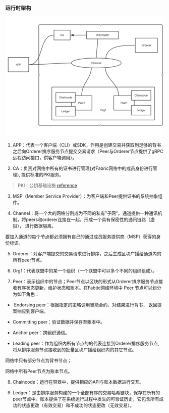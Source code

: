 ### 运行时架构 

![img](https://raw.githubusercontent.com/jgr-great/fabric-note/master/image/fw.png) 

1) APP：代表一个客户端（CLI）或SDK，作用是创建交易并获取到足够的背书之后向Orderer排序服务节点提交交易请求（Peer与Orderer节点提供了gRPC远程访问接口，供客户端调用）。

2) CA：负责对网络中所有的证书进行管理(对Fabric网络中的成员身份进行管理), 提供标准的PKI服务。

> PKI：公钥基础设施 [reference](https://hyperledger-fabric.readthedocs.io/en/latest/identity/identity.html)

3) MSP（Member Service Provider）：为客户端和Peer提供证书的系统抽象组件。

4) Channel：将一个大的网络分割成为不同的私有"子网"。通道提供一种通讯机制，将peers和orderer连接在一起，形成一个具有保密性的通讯链路（虚拟）， 进行数据隔离。

要加入通道的每个节点都必须拥有自己的通过成员服务提供商（MSP）获得的身份标识。

5) Orderer：对客户端提交的交易请求进行排序，之后生成区块广播给通道内的所有peer节点。

6) Org1：代表联盟中的某一个组织（一个联盟中可以多个不同的组织组成）。

7) Peer：表示组织中的节点；Peer节点以区块的形式从Orderer排序服务节点接收有序状态更新，维护状态和账本。在Fabtic网络环境中 Peer 节点可以划分为如下角色：

* ​	Endorsing peer：根据指定的策略调用智能合约，对结果进行背书， 返回提案响应到客户端。
* Committing peer：验证数据并保存至账本中。

* Anchor peer：跨组织通信。

* Leading peer：作为组织内所有节点的的代表连接到Orderer排序服务节点, 将从排序服务节点接收到的批量区块广播给组织内的其它节点。

网络中只有部分节点为背书节点； 

网络中所有Peer节点为账本节点。

8) Chaincode：运行在容器中，提供相应的API与账本数据进行交互。

9) Ledger：是由排序服务构建的一个全部有序的交易哈希链块，保存在所有的peer节点中。账本提供了在系统运行过程中发生的可验证历史，它包含所有成功的状态更改（有效交易）和不成功的状态更改（无效交易）。



